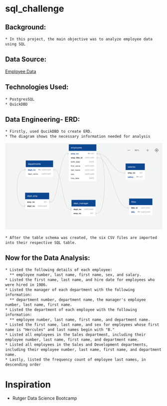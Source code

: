 # sql_challenge

  ## Background:
  
    * In this project, the main objective was to analyze employee data using SQL

  ## Data Source:
  
  [Employee Data](https://github.com/sherinmatt/sql_challenge/tree/main/Employee_sql/data)

  ## Technologies Used:
    * PostgresSQL
    * QuickDBD
  
  ## Data Engineering- ERD:
    * Firstly, used QucikDBD to create ERD. 
    * The diagram shows the necessary information needed for analysis
   
![alt text](https://github.com/sherinmatt/sql_challenge/blob/main/ERD/ERD%20Diagram.png)

    * After the table schema was created, the six CSV files are imported into their respective SQL table.

  ## Now for the Data Analysis:
    * Listed the following details of each employee: 
      ** employee number, last name, first name, sex, and salary.
    * Listed the first name, last name, and hire date for employees who were hired in 1986.
    * Listed the manager of each department with the following information: 
      ** department number, department name, the manager's employee number, last name, first name.
    * Listed the department of each employee with the following information:
      ** employee number, last name, first name, and department name.
    * Listed the first name, last name, and sex for employees whose first name is "Hercules" and last names begin with "B."
    * Listed all employees in the Sales department, including their employee number, last name, first name, and department name.
    * Listed all employees in the Sales and Development departments, including their employee number, last name, first name, and department name.
    * Lastly, listed the frequency count of employee last names, in descending order

# Inspiration
* Rutger Data Science Bootcamp 

